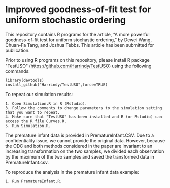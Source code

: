 # Improved goodness-of-fit test for uniform stochastic ordering
This repository contains R programs for the article, “A more powerful goodness-of-fit test for uniform stochastic ordering,” by Dewei Wang, Chuan-Fa Tang, and Joshua Tebbs. This article has been submitted for publication.

Prior to using R programs on this repository, please install R package "TestUSO" (https://github.com/Harrindy/TestUSO) using the following commands:

    library(devtools)
    install_github("Harrindy/TestUSO",force=TRUE)

To repeat our simulation results: 
    
    1. Open Simulation.R in R (Rstudio). 
    3. Follow the comments to change parameters to the simulation setting that you want to repeat. 
    4. Make sure that "TestUSO" has been installed and R (or Rstudio) can access the R file Curves.R.
    5. Run Simulation.R. 


The premature infant data is provided in PrematureInfant.CSV. Due to a confidentiality issue, we cannot provide the original data. However, because the ODC and both methods considered in the paper are invariant to an increasing transformation on the two samples, we divided each observation by the maximum of the two samples and saved the transformed data in PrematureInfant.csv. 

To reproduce the analysis in the premature infant data example: 

    1. Run PrematureInfant.R. 
